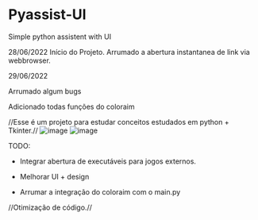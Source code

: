 # Pyassist-UI

Simple python assistent with UI

28/06/2022 Início do Projeto.
Arrumado a abertura instantanea de link via webbrowser.

29/06/2022
 
Arrumado algum bugs

Adicionado todas funções do coloraim

//Esse é um projeto para estudar conceitos estudados em python + Tkinter.//
![image](https://user-images.githubusercontent.com/67298422/176273968-b2872b94-259b-415a-bd6d-4f620832f084.png)
![image](https://user-images.githubusercontent.com/67298422/176274030-0b1bfba3-f392-4784-a316-4bbf471fe13d.png)



TODO: 

- Integrar abertura de executáveis para jogos externos.

- Melhorar UI + design
- Arrumar a integração do coloraim com o main.py

//Otimização de código.//
